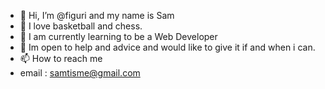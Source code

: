 - 👋 Hi, I’m @figuri and my name is Sam 
- 👀 I love basketball and chess. 
- 🌱 I am currently learning to be a Web Developer 
- 💞️ Im open to help and advice and would like to give it if and when i can.
- 📫 How to reach me 
- email : samtisme@gmail.com

